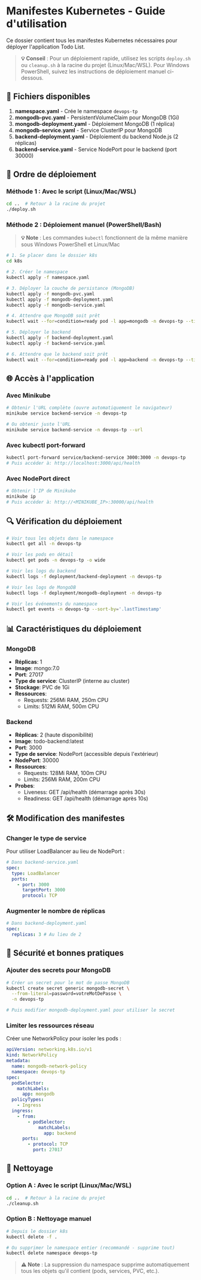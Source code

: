 # Manifestes Kubernetes - Guide d'utilisation

Ce dossier contient tous les manifestes Kubernetes nécessaires pour déployer l'application Todo List.

> **💡 Conseil** : Pour un déploiement rapide, utilisez les scripts `deploy.sh` ou `cleanup.sh` à la racine du projet (Linux/Mac/WSL). Pour Windows PowerShell, suivez les instructions de déploiement manuel ci-dessous.

## 📁 Fichiers disponibles

1. **namespace.yaml** - Crée le namespace `devops-tp`
2. **mongodb-pvc.yaml** - PersistentVolumeClaim pour MongoDB (1Gi)
3. **mongodb-deployment.yaml** - Déploiement MongoDB (1 réplica)
4. **mongodb-service.yaml** - Service ClusterIP pour MongoDB
5. **backend-deployment.yaml** - Déploiement du backend Node.js (2 réplicas)
6. **backend-service.yaml** - Service NodePort pour le backend (port 30000)

## 🚀 Ordre de déploiement

### Méthode 1 : Avec le script (Linux/Mac/WSL)

```bash
cd ..  # Retour à la racine du projet
./deploy.sh
```

### Méthode 2 : Déploiement manuel (PowerShell/Bash)

> **💡 Note** : Les commandes `kubectl` fonctionnent de la même manière sous Windows PowerShell et Linux/Mac

```bash
# 1. Se placer dans le dossier k8s
cd k8s

# 2. Créer le namespace
kubectl apply -f namespace.yaml

# 3. Déployer la couche de persistance (MongoDB)
kubectl apply -f mongodb-pvc.yaml
kubectl apply -f mongodb-deployment.yaml
kubectl apply -f mongodb-service.yaml

# 4. Attendre que MongoDB soit prêt
kubectl wait --for=condition=ready pod -l app=mongodb -n devops-tp --timeout=120s

# 5. Déployer le backend
kubectl apply -f backend-deployment.yaml
kubectl apply -f backend-service.yaml

# 6. Attendre que le backend soit prêt
kubectl wait --for=condition=ready pod -l app=backend -n devops-tp --timeout=120s
```

## 🌐 Accès à l'application

### Avec Minikube

```bash
# Obtenir l'URL complète (ouvre automatiquement le navigateur)
minikube service backend-service -n devops-tp

# Ou obtenir juste l'URL
minikube service backend-service -n devops-tp --url
```

### Avec kubectl port-forward

```bash
kubectl port-forward service/backend-service 3000:3000 -n devops-tp
# Puis accéder à: http://localhost:3000/api/health
```

### Avec NodePort direct

```bash
# Obtenir l'IP de Minikube
minikube ip
# Puis accéder à: http://<MINIKUBE_IP>:30000/api/health
```

## 🔍 Vérification du déploiement

```bash
# Voir tous les objets dans le namespace
kubectl get all -n devops-tp

# Voir les pods en détail
kubectl get pods -n devops-tp -o wide

# Voir les logs du backend
kubectl logs -f deployment/backend-deployment -n devops-tp

# Voir les logs de MongoDB
kubectl logs -f deployment/mongodb-deployment -n devops-tp

# Voir les événements du namespace
kubectl get events -n devops-tp --sort-by='.lastTimestamp'
```

## 📊 Caractéristiques du déploiement

### MongoDB

- **Réplicas**: 1
- **Image**: mongo:7.0
- **Port**: 27017
- **Type de service**: ClusterIP (interne au cluster)
- **Stockage**: PVC de 1Gi
- **Ressources**:
  - Requests: 256Mi RAM, 250m CPU
  - Limits: 512Mi RAM, 500m CPU

### Backend

- **Réplicas**: 2 (haute disponibilité)
- **Image**: todo-backend:latest
- **Port**: 3000
- **Type de service**: NodePort (accessible depuis l'extérieur)
- **NodePort**: 30000
- **Ressources**:
  - Requests: 128Mi RAM, 100m CPU
  - Limits: 256Mi RAM, 200m CPU
- **Probes**:
  - Liveness: GET /api/health (démarrage après 30s)
  - Readiness: GET /api/health (démarrage après 10s)

## 🛠️ Modification des manifestes

### Changer le type de service

Pour utiliser LoadBalancer au lieu de NodePort :

```yaml
# Dans backend-service.yaml
spec:
  type: LoadBalancer
  ports:
    - port: 3000
      targetPort: 3000
      protocol: TCP
```

### Augmenter le nombre de réplicas

```yaml
# Dans backend-deployment.yaml
spec:
  replicas: 3 # Au lieu de 2
```

## 🔐 Sécurité et bonnes pratiques

### Ajouter des secrets pour MongoDB

```bash
# Créer un secret pour le mot de passe MongoDB
kubectl create secret generic mongodb-secret \
  --from-literal=password=votreMotDePasse \
  -n devops-tp

# Puis modifier mongodb-deployment.yaml pour utiliser le secret
```

### Limiter les ressources réseau

Créer une NetworkPolicy pour isoler les pods :

```yaml
apiVersion: networking.k8s.io/v1
kind: NetworkPolicy
metadata:
  name: mongodb-network-policy
  namespace: devops-tp
spec:
  podSelector:
    matchLabels:
      app: mongodb
  policyTypes:
    - Ingress
  ingress:
    - from:
        - podSelector:
            matchLabels:
              app: backend
      ports:
        - protocol: TCP
          port: 27017
```

## 🧹 Nettoyage

### Option A : Avec le script (Linux/Mac/WSL)

```bash
cd ..  # Retour à la racine du projet
./cleanup.sh
```

### Option B : Nettoyage manuel

```bash
# Depuis le dossier k8s
kubectl delete -f .

# Ou supprimer le namespace entier (recommandé - supprime tout)
kubectl delete namespace devops-tp
```

> **⚠️ Note** : La suppression du namespace supprime automatiquement tous les objets qu'il contient (pods, services, PVC, etc.).

